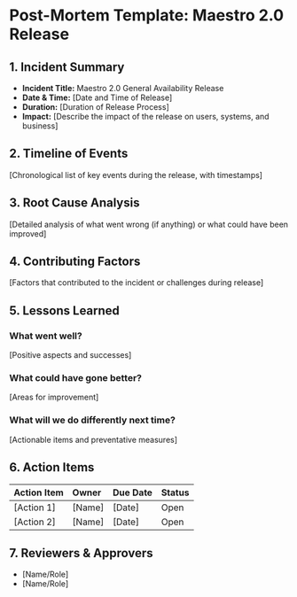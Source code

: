 # Post-Mortem Template: Maestro 2.0 Release

## 1. Incident Summary

- **Incident Title:** Maestro 2.0 General Availability Release
- **Date & Time:** [Date and Time of Release]
- **Duration:** [Duration of Release Process]
- **Impact:** [Describe the impact of the release on users, systems, and business]

## 2. Timeline of Events

[Chronological list of key events during the release, with timestamps]

## 3. Root Cause Analysis

[Detailed analysis of what went wrong (if anything) or what could have been improved]

## 4. Contributing Factors

[Factors that contributed to the incident or challenges during release]

## 5. Lessons Learned

### What went well?

[Positive aspects and successes]

### What could have gone better?

[Areas for improvement]

### What will we do differently next time?

[Actionable items and preventative measures]

## 6. Action Items

| Action Item | Owner  | Due Date | Status |
| :---------- | :----- | :------- | :----- |
| [Action 1]  | [Name] | [Date]   | Open   |
| [Action 2]  | [Name] | [Date]   | Open   |

## 7. Reviewers & Approvers

- [Name/Role]
- [Name/Role]
